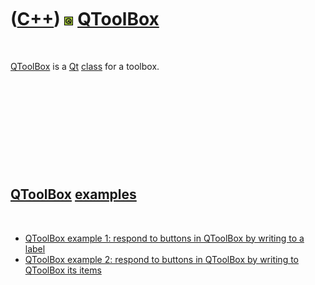 



 

 

 

 

 

([C++](Cpp.md)) ![Qt](PicQt.png) [QToolBox](CppQToolBox.md)
=============================================================

 

[QToolBox](CppQToolBox.md) is a [Qt](CppQt.md) [class](CppClass.htm)
for a toolbox.

 

 

 

 

 

[QToolBox](CppQToolBox.md) [examples](CppExample.md)
------------------------------------------------------

 

-   [QToolBox example 1: respond to buttons in QToolBox by writing to a
    label](CppQToolBoxExample1.md)
-   [QToolBox example 2: respond to buttons in QToolBox by writing to
    QToolBox its items](CppQToolBoxExample2.md)

 

 

 

 

 





 



